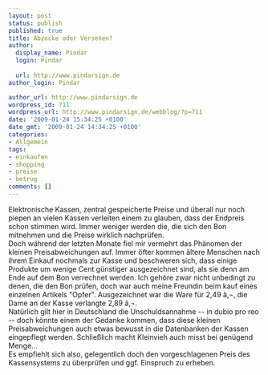 ```yaml
---
layout: post
status: publish
published: true
title: Abzocke oder Versehen?
author:
  display_name: Pindar
  login: Pindar
  
  url: http://www.pindarsign.de
author_login: Pindar

author_url: http://www.pindarsign.de
wordpress_id: 711
wordpress_url: http://www.pindarsign.de/webblog/?p=711
date: '2009-01-24 15:34:25 +0100'
date_gmt: '2009-01-24 14:34:25 +0100'
categories:
- Allgemein
tags:
- einkaufen
- shopping
- preise
- betrug
comments: []
---
```

<p>Elektronische Kassen, zentral gespeicherte Preise und überall nur noch piepen an vielen Kassen verleiten einem zu glauben, dass der Endpreis schon stimmen wird. Immer weniger werden die, die sich den Bon mitnehmen und die Preise wirklich nachprüfen.<br />
Doch während der letzten Monate fiel mir vermehrt das Phänomen der kleinen Preisabweichungen auf. Immer öfter kommen ältere Menschen nach ihrem Einkauf nochmals zur Kasse und beschweren sich, dass einige Produkte um wenige Cent günstiger ausgezeichnet sind, als sie denn am Ende auf dem Bon verrechnet werden. Ich gehöre zwar nicht unbedingt zu denen, die den Bon prüfen, doch war auch meine Freundin beim kauf eines einzelnen Artikels "Opfer". Ausgezeichnet war die Ware für 2,49 &acirc;&sbquo;&not;, die Dame an der Kasse verlangte 2,89 &acirc;&sbquo;&not;.<br />
Natürlich gilt hier in Deutschland die Unschuldsannahme -- in dubio pro reo -- doch könnte einem der Gedanke kommen, dass diese kleinen Preisabweichungen auch etwas bewusst in die Datenbanken der Kassen eingepflegt werden. Schließlich macht Kleinvieh auch misst bei genügend Menge...<br />
Es empfiehlt sich also, gelegentlich doch den vorgeschlagenen Preis des Kassensystems zu überprüfen und ggf. Einspruch zu erheben. </p>
